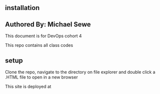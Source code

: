 ## installation
## Authored By: Michael Sewe

This document is for DevOps cohort 4

 This repo contains all class codes

 ## setup

 Clone the repo, navigate to the directory on file explorer and double click a .HTML file to open in a new browser

 This site is deployed at 